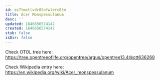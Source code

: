 ```yaml
---
id: ez7tmxtlvdr85ofwlerc83m
title: Acer Monspessulanum
desc: ''
updated: 1646656574142
created: 1646656574142
stub: false
isDir: false
---
```

Check OTOL tree here: https://tree.opentreeoflife.org/opentree/argus/opentree13.4@ott636269


Check Wikipedia entry here: https://en.wikipedia.org/wiki/Acer_monspessulanum
